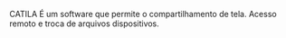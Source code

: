 CATILA
 É um software que permite o compartilhamento de tela.
Acesso remoto e troca de arquivos dispositivos.
